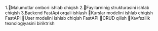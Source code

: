 1.:black_square_button:Malumotlar ombori ishlab chiqish
2.:black_square_button:Fayilarninig strukturasini ishlab chiqish
3.Backend FastApi orqali ishlash 
        :black_square_button:Kurslar modelini ishlab chiqish FastAPI
        :black_square_button:User modelini ishlab chiqish FastAPI
        :black_square_button:CRUD qilish
        :black_square_button:Xavfszilik texnologiyasini biriktrish
